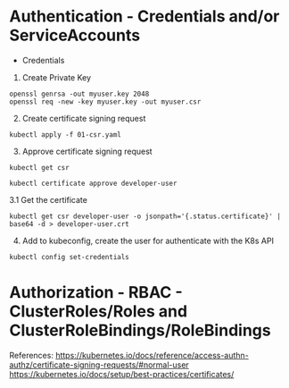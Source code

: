 # Authentication -  Credentials and/or ServiceAccounts  
  
* Credentials  
1. Create Private Key  
```
openssl genrsa -out myuser.key 2048  
openssl req -new -key myuser.key -out myuser.csr
```
  
2. Create certificate signing request  
``` 
kubectl apply -f 01-csr.yaml
```
  
3. Approve certificate signing request  
```
kubectl get csr  

kubectl certificate approve developer-user
```
  
3.1 Get the certificate  
```
kubectl get csr developer-user -o jsonpath='{.status.certificate}' | base64 -d > developer-user.crt
```

4. Add to kubeconfig, create the user for authenticate with the K8s API  
```
kubectl config set-credentials
```

# Authorization - RBAC - ClusterRoles/Roles and ClusterRoleBindings/RoleBindings  





References:
https://kubernetes.io/docs/reference/access-authn-authz/certificate-signing-requests/#normal-user
https://kubernetes.io/docs/setup/best-practices/certificates/